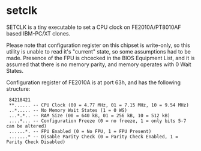 # setclk
SETCLK is a tiny executable to set a CPU clock on FE2010A/PT8010AF based IBM-PC/XT clones.

Please note that configuration register on this chipset is write-only, so this utility is unable to read it's "current" state, so some assumptions had to be made. Presence of the FPU is chcecked in the BIOS Equipment List, and it is assumed that there is no memory parity, and memory operates with 0 Wait States.

Configuration register of FE2010A is at port 63h, and has the following structure:
```
 84218421
 **...... -- CPU Clock (00 = 4.77 MHz, 01 = 7.15 MHz, 10 = 9.54 MHz)
 ..*..... -- No Memory Wait States (1 = 0 WS)
 ...*.*.. -- RAM Size (00 = 640 kB, 01 = 256 kB, 10 = 512 kB)
 ....*... -- Configuration Freeze (0 = no freeze, 1 = only bits 5-7 can be altered)
 ......*. -- FPU Enabled (0 = No FPU, 1 = FPU Present)
 .......* -- Disable Parity Check (0 = Parity Check Enabled, 1 = Parity Check Disabled)
```
